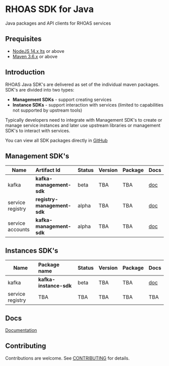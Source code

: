 # RHOAS SDK for Java

Java packages and API clients for RHOAS services


## Prequisites

- [NodeJS 14.x lts](https://nodejs.org/en/about/releases/) or above
- [Maven 3.6.x](https://maven.apache.org) or above

## Introduction

RHOAS Java SDK's are delivered as set of the individual maven packages.
SDK's are divided into two types:

- **Management SDKs** - support creating services
- **Instance SDKs** -  support interaction with services (limited to capabilities not supported by upstream tools)

Typically developers need to integrate with Management SDK's to create or manage service instances 
and later use upstream libraries or management SDK's to interact with services.

You can view all SDK packages directly in [GitHub](https://github.com/orgs/redhat-developer/packages)

## Management SDK's

| Name             | Artifact Id                        | Status | Version           | Package            | Docs               |
| ---------------- | :--------------------------------- | :----- | ----------------- | ------------------ | ------------------ |
| kafka            | **kafka-management-sdk**           | beta   | TBA               | TBA                | [doc][kafkagit]    |
| service registry | **registry-management-sdk**        | alpha  | TBA               | TBA                | [doc][registrygit] |
| service accounts | **kafka-management-sdk**           | alpha  | TBA               | TBA                | [doc][kafkagit]    |

## Instances SDK's

| Name             | Package name                  | Status | Version            |  Package            | Docs                |
| ---------------- | :---------------------------- | :----- | ------------------ | ------------------- | ------------------- |
| kafka            | **kafka-instance-sdk**        | beta   | TBA                | TBA                 | [doc][kinstancegit] |
| service registry | TBA                           | TBA    | TBA                | TBA                 | TBA                 |

## Docs

[Documentation](./docs) 


## Contributing

Contributions are welcome. See [CONTRIBUTING](CONTRIBUTING.md) for details.

[kafkagit]: https://github.com/redhat-developer/app-services-sdk-java/tree/main/packages/kafka-management-sdk 
[kinstancegit]: https://github.com/redhat-developer/app-services-sdk-java/tree/main/packages/kafka-instance-sdk 
[registrygit]: https://github.com/redhat-developer/app-services-sdk-java/tree/main/packages/registry-management-sdk 

